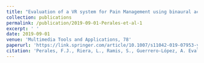```yaml
---
title: "Evaluation of a VR system for Pain Management using binaural acoustic stimulation"
collection: publications
permalink: /publication/2019-09-01-Perales-et-al-1
excerpt: ' '
date: 2019-09-01
venue: 'Multimedia Tools and Applications, 78'
paperurl: 'https://link.springer.com/article/10.1007/s11042-019-07953-y'
citation: 'Perales, F.J., Riera, L., Ramis, S., Guerrero-López, A. Evaluation of a VR system for Pain Management using binaural acoustic stimulation. Multimed Tools Appl 78, 32869–32890 (2019). https://doi.org/10.1007/s11042-019-07953-y'
---
```


